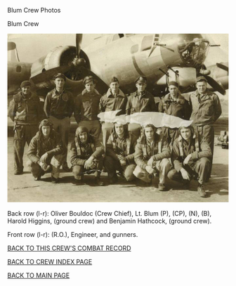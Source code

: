 
Blum Crew Photos






 




Blum Crew  
  

![](Blum.jpg)  

Back row (l-r): Oliver Bouldoc (Crew Chief), Lt. Blum (P), (CP), (N), (B), Harold Higgins, (ground crew) and Benjamin Hathcock, (ground crew).  

Front row (l-r): (R.O.), Engineer, and gunners.
  
  

[BACK TO THIS CREW'S COMBAT RECORD](../crews/Blum.md)  

[BACK TO CREW INDEX PAGE](../000crews.md)  

[BACK TO MAIN PAGE](../index.md)


